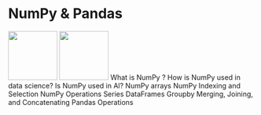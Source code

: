 # NumPy & Pandas
<img src="https://upload.wikimedia.org/wikipedia/commons/thumb/3/31/NumPy_logo_2020.svg/1200px-NumPy_logo_2020.svg.png" height="100">
<img src="https://upload.wikimedia.org/wikipedia/commons/thumb/e/ed/Pandas_logo.svg/2560px-Pandas_logo.svg.png" height="100">
What is NumPy ?
How is NumPy used in data science?
Is NumPy used in Al?
NumPy arrays
NumPy Indexing and Selection
NumPy Operations
Series
DataFrames
Groupby
Merging, Joining, and Concatenating
Pandas Operations
